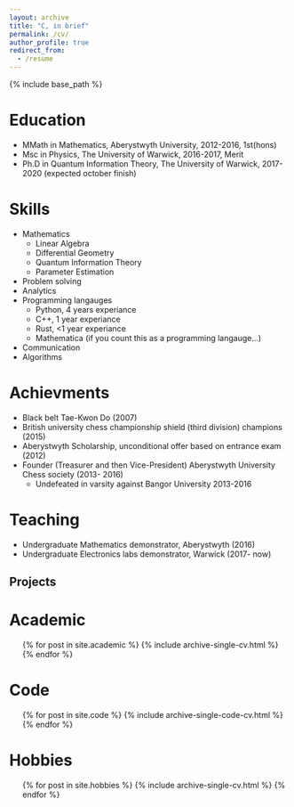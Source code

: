 ```yaml
---
layout: archive
title: "C, in brief"
permalink: /cv/
author_profile: true
redirect_from:
  - /resume
---
```


{% include base_path %}

Education
======
* MMath in Mathematics, Aberystwyth University, 2012-2016, 1st(hons)
* Msc in Physics, The University of Warwick, 2016-2017, Merit
* Ph.D in Quantum Information Theory, The University of Warwick, 2017-2020 (expected october finish)

Skills
======
* Mathematics
  * Linear Algebra
  * Differential Geometry
  * Quantum Information Theory
  * Parameter Estimation
* Problem solving
* Analytics
* Programming langauges
  * Python, 4 years experiance
  * C++, 1 year experiance
  * Rust, <1 year experiance
  * Mathematica (if you count this as a programming langauge...)
* Communication
* Algorithms

Achievments
====
* Black belt Tae-Kwon Do (2007)
* British university chess championship shield (third division) champions (2015)
* Aberystwyth Scholarship, unconditional offer based on entrance exam (2012)
* Founder (Treasurer and then Vice-President) Aberystwyth University Chess society (2013- 2016)
  * Undefeated in varsity against Bangor University 2013-2016


Teaching
===
* Undergraduate Mathematics demonstrator, Aberystwyth (2016)
* Undergraduate Electronics labs demonstrator, Warwick (2017- now)


Projects
----

Academic
======
  <ul>{% for post in site.academic %}
    {% include archive-single-cv.html %}
  {% endfor %}</ul>
  
Code
======
  <ul>{% for post in site.code %}
    {% include archive-single-code-cv.html %}
  {% endfor %}</ul>
  
Hobbies
======
  <ul>{% for post in site.hobbies %}
    {% include archive-single-cv.html %}
  {% endfor %}</ul>
  
